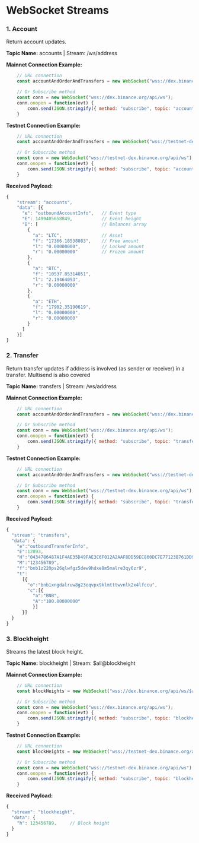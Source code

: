 # WebSocket Streams

### 1. Account

Return account updates.

**Topic Name:** accounts | Stream: /ws/address

**Mainnet Connection Example:**

```javascript
    // URL connection
    const accountAndOrderAndTransfers = new WebSocket("wss://dex.binance.org/api/ws/bnb1m4m9etgf3ca5wpgkqe5nr6r33a4ynxfln3yz4v");

    // Or Subscribe method
    const conn = new WebSocket("wss://dex.binance.org/api/ws");
    conn.onopen = function(evt) {
        conn.send(JSON.stringify({ method: "subscribe", topic: "accounts", address: "bnb1m4m9etgf3ca5wpgkqe5nr6r33a4ynxfln3yz4v" }));
    }
```


**Testnet Connection Example:**

```javascript
    // URL connection
    const accountAndOrderAndTransfers = new WebSocket("wss://testnet-dex.binance.org/api/ws/tbnb1qtuf578qs9wfl0wh3vs0r5nszf80gvxd28hkrc");

    // Or Subscribe method
    const conn = new WebSocket("wss://testnet-dex.binance.org/api/ws");
    conn.onopen = function(evt) {
        conn.send(JSON.stringify({ method: "subscribe", topic: "accounts", address: "tbnb1qtuf578qs9wfl0wh3vs0r5nszf80gvxd28hkrc" }));
    }
```

**Received Payload:**

```javascript
{
    "stream": "accounts",
    "data": [{
      "e": "outboundAccountInfo",   // Event type
      "E": 1499405658849,           // Event height
      "B": [                        // Balances array
        {
          "a": "LTC",               // Asset
          "f": "17366.18538083",    // Free amount
          "l": "0.00000000",        // Locked amount
          "r": "0.00000000"         // Frozen amount
        },
        {
          "a": "BTC",
          "f": "10537.85314051",
          "l": "2.19464093",
          "r": "0.00000000"
        },
        {
          "a": "ETH",
          "f": "17902.35190619",
          "l": "0.00000000",
          "r": "0.00000000"
        }
      ]
    }]
}
```

### 2. Transfer

Return transfer updates if address is involved (as sender or receiver) in a transfer. Multisend is also covered

**Topic Name:** transfers | Stream: /ws/address

**Mainnet Connection Example:**

```javascript
    // URL connection
    const accountAndOrderAndTransfers = new WebSocket("wss://dex.binance.org/api/ws/bnb1z220ps26qlwfgz5dew9hdxe8m5malre3qy6zr9");

    // Or Subscribe method
    const conn = new WebSocket("wss://dex.binance.org/api/ws");
    conn.onopen = function(evt) {
        conn.send(JSON.stringify({ method: "subscribe", topic: "transfers", address: "bnb1z220ps26qlwfgz5dew9hdxe8m5malre3qy6zr9" }));
    }
```

**Testnet Connection Example:**

```javascript
    // URL connection
    const accountAndOrderAndTransfers = new WebSocket("wss://testnet-dex.binance.org/api/ws/tbnb1c346qk3yfk89lzcacwzxsx402rv25gu6v40ghf");

    // Or Subscribe method
    const conn = new WebSocket("wss://testnet-dex.binance.org/api/ws");
    conn.onopen = function(evt) {
        conn.send(JSON.stringify({ method: "subscribe", topic: "transfers", address: "tbnb1c346qk3yfk89lzcacwzxsx402rv25gu6v40ghf" }));
    }
```

**Received Payload:**

```javascript
{
  "stream": "transfers",
  "data": {
    "e":"outboundTransferInfo",                                                // Event type
    "E":12893,                                                                 // Event height
    "H":"0434786487A1F4AE35D49FAE3C6F012A2AAF8DD59EC860DC7E77123B761DD91B",    // Transaction hash
    "M":"123456789",                                                           // Transaction memo, added for BEP39
    "f":"bnb1z220ps26qlwfgz5dew9hdxe8m5malre3qy6zr9",                          // From addr
    "t":
      [{
        "o":"bnb1xngdalruw8g23eqvpx9klmtttwvnlk2x4lfccu",                      // To addr
        "c":[{                                                                 // Coins
          "a":"BNB",                                                           // Asset
          "A":"100.00000000"                                                   // Amount
          }]
      }]
  }
}

```

### 3. Blockheight

Streams the latest block height.

**Topic Name:** blockheight | Stream: $all@blockheight

**Mainnet Connection Example:**

```javascript
    // URL connection
    const blockHeights = new WebSocket("wss://dex.binance.org/api/ws/$all@blockheight");

    // Or Subscribe method
    const conn = new WebSocket("wss://dex.binance.org/api/ws");
    conn.onopen = function(evt) {
        conn.send(JSON.stringify({ method: "subscribe", topic: "blockheight", symbols: ["$all"] }));
    }
```

**Testnet Connection Example:**

```javascript
    // URL connection
    const blockHeights = new WebSocket("wss://testnet-dex.binance.org/api/ws/$all@blockheight");

    // Or Subscribe method
    const conn = new WebSocket("wss://testnet-dex.binance.org/api/ws");
    conn.onopen = function(evt) {
        conn.send(JSON.stringify({ method: "subscribe", topic: "blockheight", symbols: ["$all"] }));
    }
```

**Received Payload:**

```javascript
{
  "stream": "blockheight",
  "data": {
    "h": 123456789,     // Block height
  }
}
```
